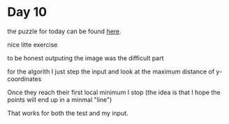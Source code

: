 # Day 10

the puzzle for today can be found [here](https://adventofcode.com/2018/day/10).

nice litte exercise

to be honest outputing the image was the difficult part

for the algorith I just step the input and look at the maximum distance
of y-coordinates

Once they reach their first local minimum I stop (the idea is that I hope the points will end up
in a minmal "line")

That works for both the test and my input.
